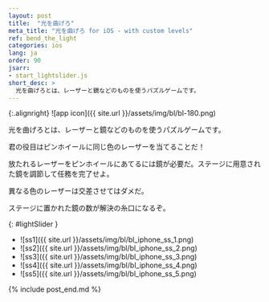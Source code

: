 ```yaml
---
layout: post
title:  "光を曲げろ"
meta_title: "光を曲げろ for iOS - with custom levels"
ref: bend_the_light
categories: ios
lang: ja
order: 90
jsarr:
- start_lightslider.js
short_desc: >
  光を曲げろとは、レーザーと鏡などのものを使うパズルゲームです。
---
```


{:.alignright}
![app icon]({{ site.url }}/assets/img/bl/bl-180.png)

光を曲げろとは、レーザーと鏡などのものを使うパズルゲームです。

君の役目はピンホイールに同じ色のレーザーを当てることだ！

放たれるレーザーをピンホイールにあてるには鏡が必要だ。ステージに用意された鏡を調節して任務を完了せよ。
  
異なる色のレーザーは交差させてはダメだ。

ステージに置かれた鏡の数が解決の糸口になるぞ。


{: #lightSlider }
*   ![ss1]({{ site.url }}/assets/img/bl/bl_iphone_ss_1.png)
*   ![ss2]({{ site.url }}/assets/img/bl/bl_iphone_ss_2.png)
*   ![ss3]({{ site.url }}/assets/img/bl/bl_iphone_ss_3.png)
*   ![ss4]({{ site.url }}/assets/img/bl/bl_iphone_ss_4.png)
*   ![ss5]({{ site.url }}/assets/img/bl/bl_iphone_ss_5.png)

{% include post_end.md %}
